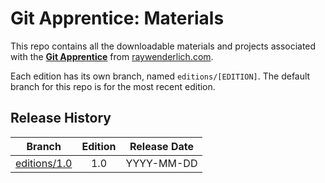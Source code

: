 # Git Apprentice: Materials

This repo contains all the downloadable materials and projects associated with the **[Git Apprentice](https://store.raywenderlich.com/)** from [raywenderlich.com](https://www.raywenderlich.com).

Each edition has its own branch, named `editions/[EDITION]`. The default branch for this repo is for the most recent edition.

## Release History

| Branch                                                                            | Edition | Release Date |
| --------------------------------------------------------------------------------- |:-------:|:------------:|
| [editions/1.0](https://github.com/raywenderlich/gita-materials/tree/editions/1.0) | 1.0     | YYYY-MM-DD   |

